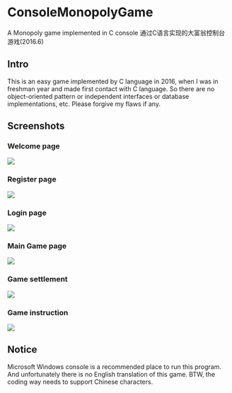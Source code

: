 # ConsoleMonopolyGame
A Monopoly game implemented in C console
通过C语言实现的大富翁控制台游戏(2016.6)

## Intro
This is an easy game implemented by C language in 2016, when I was in freshman year and made first contact with C language. So there are no object-oriented pattern or independent interfaces or database implementations, etc. Please forgive my flaws if any.

## Screenshots
### Welcome page
![](https://raw.githubusercontent.com/RiverLeeGitHub/ConsoleMonopolyGame/master/screenshots/WelcomePage.png)<br>
### Register page
![](https://raw.githubusercontent.com/RiverLeeGitHub/ConsoleMonopolyGame/master/screenshots/RegisterPage.png)<br>
### Login page
![](https://raw.githubusercontent.com/RiverLeeGitHub/ConsoleMonopolyGame/master/screenshots/LoginPage.png)<br>
### Main Game page
![](https://raw.githubusercontent.com/RiverLeeGitHub/ConsoleMonopolyGame/master/screenshots/MainGamePage.png)<br>
### Game settlement
![](https://raw.githubusercontent.com/RiverLeeGitHub/ConsoleMonopolyGame/master/screenshots/GameSettlement.png)<br>
### Game instruction
![](https://raw.githubusercontent.com/RiverLeeGitHub/ConsoleMonopolyGame/master/screenshots/GameInstruction.png)<br>

## Notice
Microsoft Windows console is a recommended place to run this program. And unfortunately there is no English translation of this game. BTW, the coding way needs to support Chinese characters.
